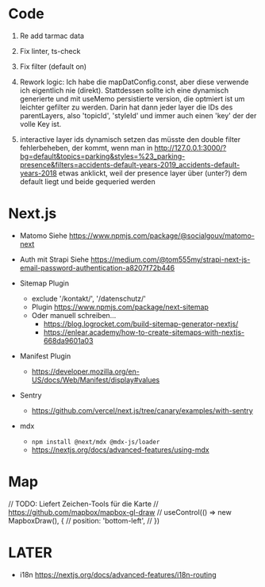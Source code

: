 # Code

1. Re add tarmac data
1. Fix linter, ts-check
1. Fix filter (default on)
1. Rework logic: Ich habe die mapDatConfig.const, aber diese verwende ich eigentlich nie (direkt). Stattdessen sollte ich eine dynamisch generierte und mit useMemo persistierte version, die optmiert ist um leichter gefilter zu werden. Darin hat dann jeder layer die IDs des parentLayers, also 'topicId', 'styleId' und immer auch einen 'key' der der volle Key ist.

1. interactive layer ids dynamisch setzen
   das müsste den double filter fehlerbeheben, der kommt, wenn man in http://127.0.0.1:3000/?bg=default&topics=parking&styles=%23_parking-presence&filters=accidents-default-years-2019_accidents-default-years-2018 etwas anklickt, weil der presence layer über (unter?) dem default liegt und beide gequeried werden

# Next.js

- Matomo
  Siehe https://www.npmjs.com/package/@socialgouv/matomo-next

- Auth mit Strapi
  Siehe https://medium.com/@tom555my/strapi-next-js-email-password-authentication-a8207f72b446

- Sitemap Plugin

  - exclude '/kontakt/', '/datenschutz/'
  - Plugin https://www.npmjs.com/package/next-sitemap
  - Oder manuell schreiben…
    - https://blog.logrocket.com/build-sitemap-generator-nextjs/
    - https://enlear.academy/how-to-create-sitemaps-with-nextjs-668da9601a03

- Manifest Plugin

  - https://developer.mozilla.org/en-US/docs/Web/Manifest/display#values

- Sentry

  - https://github.com/vercel/next.js/tree/canary/examples/with-sentry

- mdx
  - `npm install @next/mdx @mdx-js/loader`
  - https://nextjs.org/docs/advanced-features/using-mdx

# Map

// TODO: Liefert Zeichen-Tools für die Karte
// https://github.com/mapbox/mapbox-gl-draw
// useControl(() => new MapboxDraw(), {
// position: 'bottom-left',
// })

# LATER

- i18n https://nextjs.org/docs/advanced-features/i18n-routing
